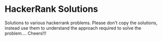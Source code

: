 # HackerRank Solutions
Solutions to various hackerrank problems.
Please don't copy the solutions, instead use them to understand the approach required to solve the problem....
Cheers!!!
